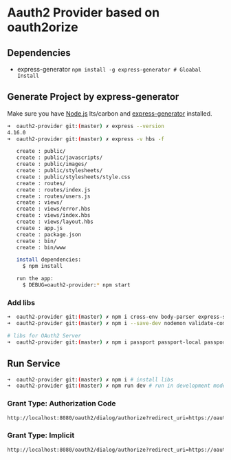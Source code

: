 # Aauth2 Provider based on oauth2orize

## Dependencies

 * express-generator `npm install -g express-generator # Gloabal Install`

## Generate Project by express-generator

Make sure you have [Node.js](http://nodejs.org/) lts/carbon and [express-generator](http://wiki.li3huo.com/Node.js#express-generator) installed.

```bash
➜  oauth2-provider git:(master) ✗ express --version
4.16.0
➜  oauth2-provider git:(master) ✗ express -v hbs -f

   create : public/
   create : public/javascripts/
   create : public/images/
   create : public/stylesheets/
   create : public/stylesheets/style.css
   create : routes/
   create : routes/index.js
   create : routes/users.js
   create : views/
   create : views/error.hbs
   create : views/index.hbs
   create : views/layout.hbs
   create : app.js
   create : package.json
   create : bin/
   create : bin/www

   install dependencies:
     $ npm install

   run the app:
     $ DEBUG=oauth2-provider:* npm start
```

### Add libs 

```bash
➜  oauth2-provider git:(master) ✗ npm i cross-env body-parser express-session oauth2orize
➜  oauth2-provider git:(master) ✗ npm i --save-dev nodemon validate-commit-msg
```

```bash
# libs for OAuth2 Server
➜  oauth2-provider git:(master) ✗ npm i passport passport-local passport-http passport-http-bearer passport-oauth2-client-password connect-ensure-login
```

## Run Service

```bash
➜  oauth2-provider git:(master) ✗ npm i # install libs
➜  oauth2-provider git:(master) ✗ npm run dev # run in development mode
```

### Grant Type: Authorization Code

```bash
http://localhost:8080/oauth2/dialog/authorize?redirect_uri=https://oauth2orizerecipes.herokuapp.com&response_type=code&client_id=abc123&scope=offline_access
```

### Grant Type: Implicit

```bash
http://localhost:8080/oauth2/dialog/authorize?redirect_uri=https://oauth2orizerecipes.herokuapp.com&response_type=token&client_id=abc123
```